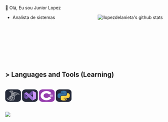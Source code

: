 👾 Olá, Eu sou Junior Lopez


<a href="https://github.com/eduhpereira">
 <img align="right" src="https://github-readme-stats.vercel.app/api?username=llopezdelanieta&show_icons=true&theme=dark&line_height=30" alt="llopezdelanieta's github stats"/>
</a>

- Analista de sistemas


<br><br><br><br><br><br><br>

## > Languages and Tools (Learning)
<div style="display: inline_block"><br>
  <a href="https://www.microsoft.com/en-us/sql-server" target="_blank"><img src="./icons/SqlServer-Dark.svg" alt="sql server" width="50" height="40"/></a>
  <a href="https://visualstudio.microsoft.com/" target="_blank"><img src="./icons/VisualStudio-Dark.svg" alt="Visual studio" width="50" height="40"/></a>
  <a href="https://docs.microsoft.com/fr-fr/dotnet/csharp/" target="_blank"><img src="./icons/CS.svg" alt="C#" width="50" height="40"/></a>
  <a href="https://www.python.org/" target="_blank"><img src="./icons/Python-Dark.svg" alt="Python" width="50" height="40"/></a>
</div>

##

<div>
  <a href="https://www.linkedin.com/in/luizlopezjr" target="_blank"><img src="https://img.shields.io/badge/-LinkedIn-%230077B5?style=for-the-badge&logo=linkedin&logoColor=white" target="_blank"></a> 
 </div>
